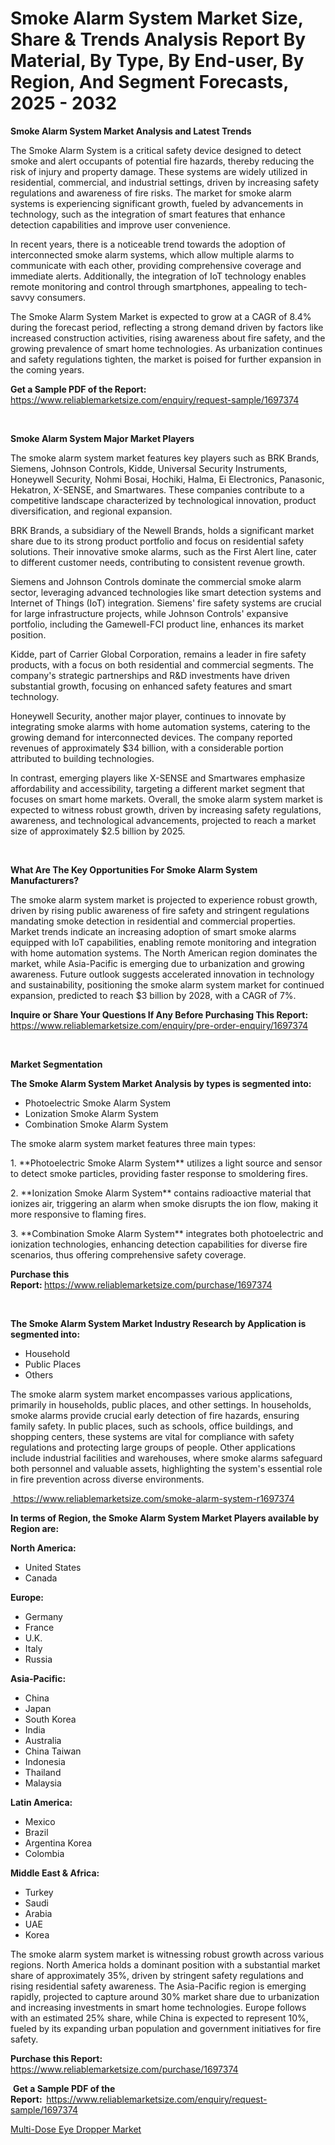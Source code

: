 <p><h1>Smoke Alarm System Market Size, Share & Trends Analysis Report By Material, By Type, By End-user, By Region, And Segment Forecasts, 2025 - 2032</h1></p><p><strong>Smoke Alarm System Market Analysis and Latest Trends</strong></p>
<p><p>The Smoke Alarm System is a critical safety device designed to detect smoke and alert occupants of potential fire hazards, thereby reducing the risk of injury and property damage. These systems are widely utilized in residential, commercial, and industrial settings, driven by increasing safety regulations and awareness of fire risks. The market for smoke alarm systems is experiencing significant growth, fueled by advancements in technology, such as the integration of smart features that enhance detection capabilities and improve user convenience.</p><p>In recent years, there is a noticeable trend towards the adoption of interconnected smoke alarm systems, which allow multiple alarms to communicate with each other, providing comprehensive coverage and immediate alerts. Additionally, the integration of IoT technology enables remote monitoring and control through smartphones, appealing to tech-savvy consumers.</p><p>The Smoke Alarm System Market is expected to grow at a CAGR of 8.4% during the forecast period, reflecting a strong demand driven by factors like increased construction activities, rising awareness about fire safety, and the growing prevalence of smart home technologies. As urbanization continues and safety regulations tighten, the market is poised for further expansion in the coming years.</p></p>
<p><strong>Get a Sample PDF of the Report:&nbsp;</strong> <a href="https://www.reliablemarketsize.com/enquiry/request-sample/1697374?utm_campaign=2799&utm_medium=2&utm_source=Github&utm_content=ia&utm_term=24032025&utm_id=smoke-alarm-system">https://www.reliablemarketsize.com/enquiry/request-sample/1697374</a></p>
<p>&nbsp;</p>
<p><strong>Smoke Alarm System Major Market Players</strong></p>
<p><p>The smoke alarm system market features key players such as BRK Brands, Siemens, Johnson Controls, Kidde, Universal Security Instruments, Honeywell Security, Nohmi Bosai, Hochiki, Halma, Ei Electronics, Panasonic, Hekatron, X-SENSE, and Smartwares. These companies contribute to a competitive landscape characterized by technological innovation, product diversification, and regional expansion.</p><p>BRK Brands, a subsidiary of the Newell Brands, holds a significant market share due to its strong product portfolio and focus on residential safety solutions. Their innovative smoke alarms, such as the First Alert line, cater to different customer needs, contributing to consistent revenue growth.</p><p>Siemens and Johnson Controls dominate the commercial smoke alarm sector, leveraging advanced technologies like smart detection systems and Internet of Things (IoT) integration. Siemens' fire safety systems are crucial for large infrastructure projects, while Johnson Controls' expansive portfolio, including the Gamewell-FCI product line, enhances its market position.</p><p>Kidde, part of Carrier Global Corporation, remains a leader in fire safety products, with a focus on both residential and commercial segments. The company's strategic partnerships and R&D investments have driven substantial growth, focusing on enhanced safety features and smart technology.</p><p>Honeywell Security, another major player, continues to innovate by integrating smoke alarms with home automation systems, catering to the growing demand for interconnected devices. The company reported revenues of approximately $34 billion, with a considerable portion attributed to building technologies.</p><p>In contrast, emerging players like X-SENSE and Smartwares emphasize affordability and accessibility, targeting a different market segment that focuses on smart home markets. Overall, the smoke alarm system market is expected to witness robust growth, driven by increasing safety regulations, awareness, and technological advancements, projected to reach a market size of approximately $2.5 billion by 2025.</p></p>
<p>&nbsp;</p>
<p><strong>What Are The Key Opportunities For Smoke Alarm System Manufacturers?</strong></p>
<p><p>The smoke alarm system market is projected to experience robust growth, driven by rising public awareness of fire safety and stringent regulations mandating smoke detection in residential and commercial properties. Market trends indicate an increasing adoption of smart smoke alarms equipped with IoT capabilities, enabling remote monitoring and integration with home automation systems. The North American region dominates the market, while Asia-Pacific is emerging due to urbanization and growing awareness. Future outlook suggests accelerated innovation in technology and sustainability, positioning the smoke alarm system market for continued expansion, predicted to reach $3 billion by 2028, with a CAGR of 7%.</p></p>
<p><strong>Inquire or Share Your Questions If Any Before Purchasing This Report:</strong> <a href="https://www.reliablemarketsize.com/enquiry/pre-order-enquiry/1697374?utm_campaign=2799&utm_medium=2&utm_source=Github&utm_content=ia&utm_term=24032025&utm_id=smoke-alarm-system">https://www.reliablemarketsize.com/enquiry/pre-order-enquiry/1697374</a></p>
<p>&nbsp;</p>
<p><strong>Market Segmentation</strong></p>
<p><strong>The Smoke Alarm System Market Analysis by types is segmented into:</strong></p>
<p><ul><li>Photoelectric Smoke Alarm System</li><li>Lonization Smoke Alarm System</li><li>Combination Smoke Alarm System</li></ul></p>
<p><p>The smoke alarm system market features three main types: </p><p>1. **Photoelectric Smoke Alarm System** utilizes a light source and sensor to detect smoke particles, providing faster response to smoldering fires. </p><p>2. **Ionization Smoke Alarm System** contains radioactive material that ionizes air, triggering an alarm when smoke disrupts the ion flow, making it more responsive to flaming fires. </p><p>3. **Combination Smoke Alarm System** integrates both photoelectric and ionization technologies, enhancing detection capabilities for diverse fire scenarios, thus offering comprehensive safety coverage.</p></p>
<p><strong>Purchase this Report:&nbsp;</strong><a href="https://www.reliablemarketsize.com/purchase/1697374?utm_campaign=2799&utm_medium=2&utm_source=Github&utm_content=ia&utm_term=24032025&utm_id=smoke-alarm-system">https://www.reliablemarketsize.com/purchase/1697374</a></p>
<p>&nbsp;</p>
<p><strong>The Smoke Alarm System Market Industry Research by Application is segmented into:</strong></p>
<p><ul><li>Household</li><li>Public Places</li><li>Others</li></ul></p>
<p><p>The smoke alarm system market encompasses various applications, primarily in households, public places, and other settings. In households, smoke alarms provide crucial early detection of fire hazards, ensuring family safety. In public places, such as schools, office buildings, and shopping centers, these systems are vital for compliance with safety regulations and protecting large groups of people. Other applications include industrial facilities and warehouses, where smoke alarms safeguard both personnel and valuable assets, highlighting the system's essential role in fire prevention across diverse environments.</p></p>
<p><a href="https://www.reliablemarketsize.com/smoke-alarm-system-r1697374?utm_campaign=2799&utm_medium=2&utm_source=Github&utm_content=ia&utm_term=24032025&utm_id=smoke-alarm-system">&nbsp;https://www.reliablemarketsize.com/smoke-alarm-system-r1697374</a></p>
<p><strong>In terms of Region, the Smoke Alarm System Market Players available by Region are:</strong></p>
<p>
    <p> <strong> North America: </strong>
        <ul>
            <li>United States</li>
            <li>Canada</li>
        </ul>
        </p> 
    <p> <strong> Europe: </strong>
        <ul>
            <li>Germany</li>
            <li>France</li>
            <li>U.K.</li>
            <li>Italy</li>
            <li>Russia</li>
        </ul>
        </p> 
    <p> <strong> Asia-Pacific: </strong>
        <ul>
            <li>China</li>
            <li>Japan</li>
            <li>South Korea</li>
            <li>India</li>
            <li>Australia</li>
            <li>China Taiwan</li>
            <li>Indonesia</li>
            <li>Thailand</li>
            <li>Malaysia</li>
        </ul>
        </p> 
    <p> <strong> Latin America: </strong>
        <ul>
            <li>Mexico</li>
            <li>Brazil</li>
            <li>Argentina Korea</li>
            <li>Colombia</li>
        </ul>
        </p> 
    <p> <strong> Middle East & Africa: </strong>
        <ul>
            <li>Turkey</li>
            <li>Saudi</li>
            <li>Arabia</li>
            <li>UAE</li>
            <li>Korea</li>
        </ul>
    </p>
    </p>
<p><p>The smoke alarm system market is witnessing robust growth across various regions. North America holds a dominant position with a substantial market share of approximately 35%, driven by stringent safety regulations and rising residential safety awareness. The Asia-Pacific region is emerging rapidly, projected to capture around 30% market share due to urbanization and increasing investments in smart home technologies. Europe follows with an estimated 25% share, while China is expected to represent 10%, fueled by its expanding urban population and government initiatives for fire safety.</p></p>
<p><strong>Purchase this Report: </strong><a href="https://www.reliablemarketsize.com/purchase/1697374?utm_campaign=2799&utm_medium=2&utm_source=Github&utm_content=ia&utm_term=24032025&utm_id=smoke-alarm-system">https://www.reliablemarketsize.com/purchase/1697374</a></p>
<p>&nbsp;<strong>Get a Sample PDF of the Report:&nbsp;&nbsp;</strong><a href="https://www.reliablemarketsize.com/enquiry/request-sample/1697374?utm_campaign=2799&utm_medium=2&utm_source=Github&utm_content=ia&utm_term=24032025&utm_id=smoke-alarm-system">https://www.reliablemarketsize.com/enquiry/request-sample/1697374</a></p>
<p><strong></strong></p>
<p><p><a href="https://github.com/chikenmhamdi/Market-Research-Report-List-1/blob/main/multi-dose-eye-dropper-market.md?utm_campaign=2799&utm_medium=2&utm_source=Github&utm_content=ia&utm_term=24032025&utm_id=smoke-alarm-system">Multi-Dose Eye Dropper Market</a></p></p>